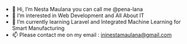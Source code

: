 - 👋 Hi, I’m Nesta Maulana you can call me @pena-lana
- 👀 I’m interested in Web Development and All About IT 
- 🌱 I’m currently learning Laravel and Integrated Machine Learning for Smart Manufacturing
- 📫 Please contact me on my email : ininestamaulana@gmail.com

<!---
pena-lana/pena-lana is a ✨ special ✨ repository because its `README.md` (this file) appears on your GitHub profile.
You can click the Preview link to take a look at your changes.
--->
